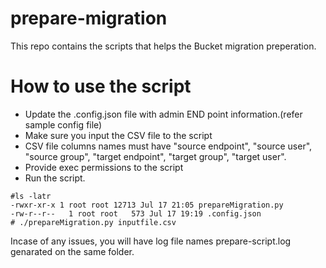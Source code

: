 # prepare-migration
This repo contains the scripts that helps the Bucket migration preperation.

# How to use the script

* Update the .config.json file with admin END point information.(refer sample config file)
* Make sure you input the CSV file to the script
* CSV file columns names must have "source endpoint", "source user", "source group", "target endpoint", "target group", "target user".
* Provide exec permissions to the script
* Run the script. 
```
#ls -latr
-rwxr-xr-x 1 root root 12713 Jul 17 21:05 prepareMigration.py
-rw-r--r--   1 root root   573 Jul 17 19:19 .config.json
# ./prepareMigration.py inputfile.csv
```

Incase of any issues, you will have log file names prepare-script.log genarated on the same folder.